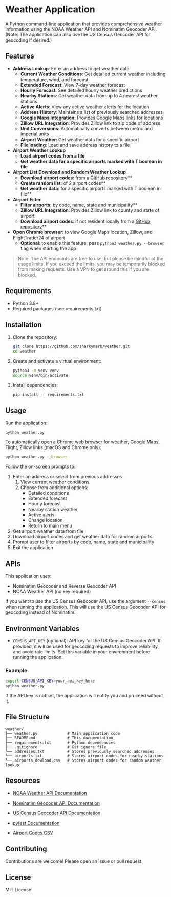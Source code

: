 # Weather Application

A Python command-line application that provides comprehensive weather information using the NOAA Weather API and Nominatim Geocoder API. (Note: The application can also use the US Census Geocoder API for geocoding if desired.)

## Features

- **Address Lookup**: Enter an address to get weather data
  - **Current Weather Conditions**: Get detailed current weather including temperature, wind, and forecast
  - **Extended Forecast**: View 7-day weather forecast
  - **Hourly Forecast**: See detailed hourly weather predictions
  - **Nearby Stations**: Get weather data from up to 4 nearest weather stations
  - **Active Alerts**: View any active weather alerts for the location
  - **Address History**: Maintains a list of previously searched addresses
  - **Google Maps Integration**: Provides Google Maps links for locations
  - **Zillow URL Integration**: Provides Zillow link to zip code of address
  - **Unit Conversions**: Automatically converts between metric and imperial units
  - **Airport Weather**: Get weather data for a specific airport
  - **File loading**: Load and save address history to a file
- **Airport Weather Lookup**
  - **Load airport codes from a file**
  - **Get weather data for a specific airports marked with T boolean in file**
- **Airport List Download and Random Weather Lookup**
  - **Download airport codes**: from a [GitHub repository](https://davidmegginson.github.io/ourairports-data/airports.csv)\*\*
  - **Create random list**: of 2 airport codes\*\*
  - **Get weather data**: for a specific airports marked with T boolean in file\*\*
- **Airport Filter**
  - **Filter airports**: by code, name, state and municipality\*\*
  - **Zillow URL Integration**: Provides Zillow link to county and state of airport
  - **Download airport codes**: if not resident locally from a [GitHub repository](https://davidmegginson.github.io/ourairports-data/airports.csv)\*\*
- **Open Chrome browser**: to view Google Maps location, Zillow, and FlightTrader24 of airport
  - **Optional**: to enable this feature, pass `python3 weather.py --browser` flag when starting the app

> Note: The API endpoints are free to use, but please be mindful of the usage limits. If you exceed the limits, you may be temporarily blocked from making requests. Use a VPN to get around this if you are blocked.

## Requirements

- Python 3.8+
- Required packages (see requirements.txt)

## Installation

1. Clone the repository:

   ```bash
   git clone https://github.com/sharkymark/weather.git
   cd weather
   ```

2. Create and activate a virtual environment:

   ```bash
   python3 -m venv venv
   source venv/bin/activate
   ```

3. Install dependencies:
   ```bash
   pip install -r requirements.txt
   ```

## Usage

Run the application:

```bash
python weather.py
```

To automatically open a Chrome web browser for weather, Google Maps, Flight, Zillow links (macOS and Chrome only):

```bash
python weather.py --browser
```

Follow the on-screen prompts to:

1. Enter an address or select from previous addresses
   1. View current weather conditions
   2. Choose from additional options:
      - Detailed conditions
      - Extended forecast
      - Hourly forecast
      - Nearby station weather
      - Active alerts
      - Change location
      - Return to main menu
2. Get airport weather data from file
3. Download airport codes and get weather data for random airports
4. Prompt user to filter airports by code, name, state and municipality
5. Exit the application

## APIs

This application uses:

- Nominatim Geocoder and Reverse Geocoder API
- NOAA Weather API (no key required)

If you want to use the US Census Geocoder API, use the argument `--census` when running the application. This will use the US Census Geocoder API for geocoding instead of Nominatim.

## Environment Variables

- `CENSUS_API_KEY` (optional): API key for the US Census Geocoder API. If provided, it will be used for geocoding requests to improve reliability and avoid rate limits. Set this variable in your environment before running the application.

### Example

```bash
export CENSUS_API_KEY=your_api_key_here
python weather.py
```

If the API key is not set, the application will notify you and proceed without it.

## File Structure

```
weather/
├── weather.py             # Main application code
├── README.md              # This documentation
├── requirements.txt       # Python dependencies
├── .gitignore             # Git ignore file
└── addresses.txt          # Stores previously searched addresses
└── airports.txt           # Stores airport codes for nearby stations
└── airports_dowload.csv   # Stores airport codes for random weather lookup
```

## Resources

- [NOAA Weather API Documentation](https://www.weather.gov/documentation/services-web-api)

- [Nominatim Geocoder API Documentation](https://nominatim.org/release-docs/develop/api/Search/)

- [US Census Geocoder API Documentation](https://www.census.gov/data/developers/data-sets/Geocoding-services.html)

- [pytest Documentation](https://docs.pytest.org/en/stable/)

- [Airport Codes CSV](https://davidmegginson.github.io/ourairports-data/)

## Contributing

Contributions are welcome! Please open an issue or pull request.

## License

MIT License
